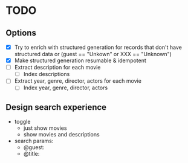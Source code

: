 # TODO

## Options

- [x] Try to enrich with structured generation for records that don't have structured data or (guest == "Unkown" or XXX == "Unknown")
- [x] Make structured generation resumable & idempotent
- [ ] Extract description for each movie
    - [ ] Index descriptions
- [ ] Extract year, genre, director, actors for each movie
    - [ ] Index year, genre, director, actors

## Design search experience

- toggle
    - just show movies
    - show movies and descriptions
- search params:
    - @guest:<guest>
    - @title:<title>
    - @year:<year> (NOT TRACKED)
    - @genre:<genre> (NOT TRACKED)
    - @director:<director> (NOT TRACKED)
    - @actor:<actor> (NOT TRACKED)

## UI

Make it look good lol

## Docs

- Update README.md
- Mkdocs


## Tests

- pytest for app
- ??? for frontend

## Github Actions

- Verify that they work lol
